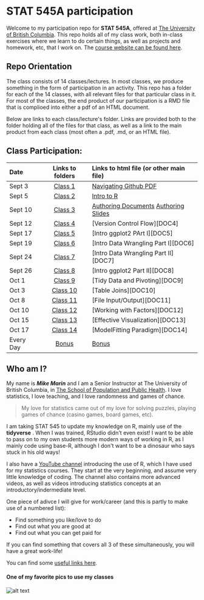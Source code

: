# STAT 545A participation

Welcome to my participation repo for __STAT 545A__, offered at [The University of British Columbia](www.ubc.ca).  This repo holds all of my class work, both in-class exercises where we learn to do certain things, as well as projects and homework, etc, that I work on.  The [course website can be found here](https://stat545.stat.ubc.ca).

## Repo Orientation

The class consists of 14 classes/lectures.  In most classes, we produce something in the form of participation in an activity.  This repo has a folder for each of the 14 classes, with all relevant files for that particular class in it.  For most of the classes, the end product of our participation is a RMD file that is complioed into either a pdf of an HTML document.

Below are links to each class/lecture's folder.  Links are provided both to the folder holding all of the files for that class, as well as a link to the main product from each class (most often a .pdf, .md, or an HTML file).



## Class Participation:
|   Date   | Links to folders  | Links to html file (or other main file)    | 
|:---------|:-----------------:|:--------------------------------|
| Sept 3  | [Class 1][Class01] | [Navigating Github PDF][DOC1] |
| Sept 5  | [Class 2][Class02] | [Intro to R][DOC2] |
| Sept 10    | [Class 3][Class03] | [Authoring Documents][DOC3] [Authoring Slides][DOC3b] |
| Sept 12   | [Class 4][Class04] | [Version Control Flow][DOC4] |
| Sept 17   | [Class 5][Class05] | [Intro ggplot2 PArt I][DOC5] |
| Sept 19  | [Class 6][Class06] | [Intro Data Wrangling Part I][DOC6] |
| Sept 24  | [Class 7][Class06] | [Intro Data Wrangling Part II][DOC7] |
| Sept 26    | [Class 8][Class08] | [Intro ggplot2 Part II][DOC8] |
| Oct 1   | [Class 9][Class09] | [Tidy Data and Pivoting][DOC9] |
| Oct 3   | [Class 10][Class10] | [Table Joins][DOC10] |
| Oct 8  | [Class 11][Class11] | [File Input/Output][DOC11] |
| Oct 10  | [Class 12][Class12] | [Working with Factors][DOC12] |
| Oct 15    | [Class 13][Class13] | [Effective Visualization][DOC13] |
| Oct 17   | [Class 14][Class14] | [ModelFitting Paradigm][DOC14] |
| Every Day   | [Bonus][Bonus Material] | [Bonus][Bonus Material] |


[Class01]: <https://github.com/MarinStatsLectures/STAT545A-participation/tree/master/Class01>
[Class02]: <https://github.com/MarinStatsLectures/STAT545A-participation/tree/master/Class02> 
[Class03]: <https://github.com/MarinStatsLectures/STAT545A-participation/tree/master/Class03> 
[Class04]: <https://www.youtube.com/watch?v=dQw4w9WgXcQ> 
[Class05]: <https://github.com/MarinStatsLectures/STAT545A-participation/tree/master/Class05>
[Class06]: <https://github.com/MarinStatsLectures/STAT545A-participation/tree/master/Class06> 
[Class07]: <https://github.com/MarinStatsLectures/STAT545A-participation/tree/master/Class07> 
[Class08]: <https://github.com/MarinStatsLectures/STAT545A-participation/tree/master/Class08>
[Class09]: <https://github.com/MarinStatsLectures/STAT545A-participation/tree/master/Class09>
[Class10]: <https://github.com/MarinStatsLectures/STAT545A-participation/tree/master/Class10>
[Class11]: <https://github.com/MarinStatsLectures/STAT545A-participation/tree/master/Class11>
[Class12]: <https://github.com/MarinStatsLectures/STAT545A-participation/tree/master/Class12> 
[Class13]: <https://github.com/MarinStatsLectures/STAT545A-participation/tree/master/Class13> 
[Class14]: <https://github.com/MarinStatsLectures/STAT545A-participation/tree/master/Class14>
[Bonus Material]: <https://www.youtube.com/watch?v=mxzgwJ8tSE0>

[DOC1]: <https://github.com/MarinStatsLectures/STAT545A-participation/blob/master/Class01/navigating_github.pdf>
[DOC2]: <https://github.com/MarinStatsLectures/STAT545A-participation/blob/master/Class02/Lecture%202%20Script.R>
[DOC3]: <https://marinmtatslectures.github.io/STAT545A-participation/tree/master/Class03/RMD_Exploration.html>
[DOC3b]: <[Authoring][DOC3]/tree/master/Class03/RMD-Exploration-Slides.html>

## Who am I?

My name is _**Mike Marin**_ and I am a Senior Instructor at The University of British Columbia, in [The School of Population and Public Health](www.spph.ubc.ca).  I love statistics, I love teaching, and I love randomness and games of chance.  

>My love for statistics came out of my love for solving puzzles, playing games of chance (casino games, board games, etc).  

I am taking STAT 545 to update my knowledge on R, mainly use of the __tidyverse__ .  When I was trained, RStudio didn't even exist!  I want to be able to pass on to my own students more modern ways of working in R, as I mainly code using base-R, although I don't want to be a dinosaur who says stuck in his old ways!

I also have a [YouTube channel](https://www.youtube.com/marinstatlectures) introducing the use of R, which I have used for my statistics courses. They start at the very beginning, and assume very little knowledge of coding.  The channel also contains more advanced videos, as well as videos introducing statistics concepts at an introductory/indermediate level.

One piece of adivce I will give for work/career (and this is partly to make use of a numbered list):

- Find something you like/love to do
- Find out what you are good at
- Find out what you can get paid for

If you can find something that covers all 3 of these simultaneously, you will have a great work-life!

You can find some [useful links here](https://github.com/MarinStatsLectures/STAT545-participation/blob/master/navigating_github.md).


#### One of my favorite pics to use my classes

![alt text](https://chemicalstatistician.files.wordpress.com/2014/05/pregnant.jpg)
